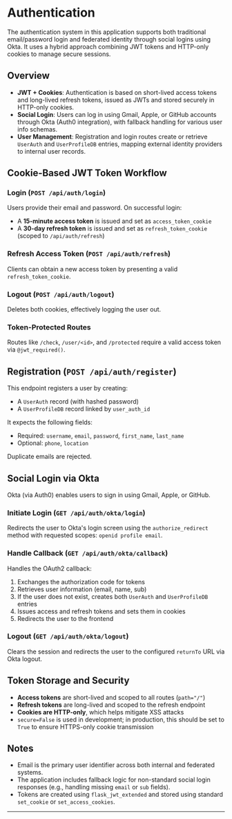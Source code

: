 # Authentication

The authentication system in this application supports both traditional email/password login and federated identity through social logins using Okta. It uses a hybrid approach combining JWT tokens and HTTP-only cookies to manage secure sessions.

## Overview

* **JWT + Cookies**: Authentication is based on short-lived access tokens and long-lived refresh tokens, issued as JWTs and stored securely in HTTP-only cookies.
* **Social Login**: Users can log in using Gmail, Apple, or GitHub accounts through Okta (Auth0 integration), with fallback handling for various user info schemas.
* **User Management**: Registration and login routes create or retrieve `UserAuth` and `UserProfileDB` entries, mapping external identity providers to internal user records.

## Cookie-Based JWT Token Workflow

### Login (`POST /api/auth/login`)

Users provide their email and password. On successful login:

* A **15-minute access token** is issued and set as `access_token_cookie`
* A **30-day refresh token** is issued and set as `refresh_token_cookie` (scoped to `/api/auth/refresh`)

### Refresh Access Token (`POST /api/auth/refresh`)

Clients can obtain a new access token by presenting a valid `refresh_token_cookie`.

### Logout (`POST /api/auth/logout`)

Deletes both cookies, effectively logging the user out.

### Token-Protected Routes

Routes like `/check`, `/user/<id>`, and `/protected` require a valid access token via `@jwt_required()`.

## Registration (`POST /api/auth/register`)

This endpoint registers a user by creating:

* A `UserAuth` record (with hashed password)
* A `UserProfileDB` record linked by `user_auth_id`

It expects the following fields:

* Required: `username`, `email`, `password`, `first_name`, `last_name`
* Optional: `phone`, `location`

Duplicate emails are rejected.

## Social Login via Okta

Okta (via Auth0) enables users to sign in using Gmail, Apple, or GitHub.

### Initiate Login (`GET /api/auth/okta/login`)

Redirects the user to Okta's login screen using the `authorize_redirect` method with requested scopes: `openid profile email`.

### Handle Callback (`GET /api/auth/okta/callback`)

Handles the OAuth2 callback:

1. Exchanges the authorization code for tokens
2. Retrieves user information (email, name, sub)
3. If the user does not exist, creates both `UserAuth` and `UserProfileDB` entries
4. Issues access and refresh tokens and sets them in cookies
5. Redirects the user to the frontend

### Logout (`GET /api/auth/okta/logout`)

Clears the session and redirects the user to the configured `returnTo` URL via Okta logout.

## Token Storage and Security

* **Access tokens** are short-lived and scoped to all routes (`path="/"`)
* **Refresh tokens** are long-lived and scoped to the refresh endpoint
* **Cookies are HTTP-only**, which helps mitigate XSS attacks
* `secure=False` is used in development; in production, this should be set to `True` to ensure HTTPS-only cookie transmission

## Notes

* Email is the primary user identifier across both internal and federated systems.
* The application includes fallback logic for non-standard social login responses (e.g., handling missing `email` or `sub` fields).
* Tokens are created using `flask_jwt_extended` and stored using standard `set_cookie` or `set_access_cookies`.

---